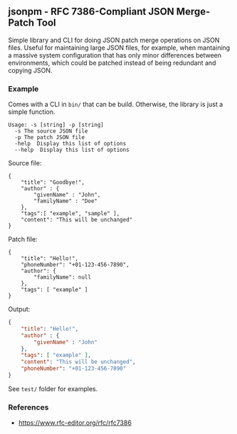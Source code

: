## jsonpm - RFC 7386-Compliant JSON Merge-Patch Tool

Simple library and CLI for doing JSON patch merge operations on JSON
files. Useful for maintaining large JSON files, for example, when
mantaining a massive system configuration that has only minor
differences between environments, which could be patched instead of
being redundant and copying JSON.

### Example

Comes with a CLI in `bin/` that can be build. Otherwise, the library
is just a simple function.

```
Usage: -s [string] -p [string]
  -s The source JSON file
  -p The patch JSON file
  -help  Display this list of options
  --help  Display this list of options

```

Source file:

```jso
{
	"title": "Goodbye!",
	"author" : {
		"givenName" : "John",
		"familyName" : "Doe"
	},
	"tags":[ "example", "sample" ],
	"content": "This will be unchanged"
}
```

Patch file:

```jso
{
	"title": "Hello!",
	"phoneNumber": "+01-123-456-7890",
	"author": {
		"familyName": null
	},
	"tags": [ "example" ]
}

```

Output:

```json
{
	"title": "Hello!",
	"author" : {
		"givenName" : "John"
	},
	"tags": [ "example" ],
	"content": "This will be unchanged",
	"phoneNumber": "+01-123-456-7890"
}
```

See `test/` folder for examples.

### References

- https://www.rfc-editor.org/rfc/rfc7386

